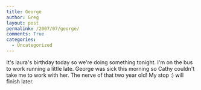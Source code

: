 ```yaml
---
title: George
author: Greg
layout: post
permalink: /2007/07/george/
comments: True
categories:
  - Uncategorized
---
```

It's laura's birthday today so we're doing something tonight. I'm on the bus to work running a little late. George was sick this morning so Cathy couldn't take me to work with her. The nerve of that two year old! My stop :) will finish later.
